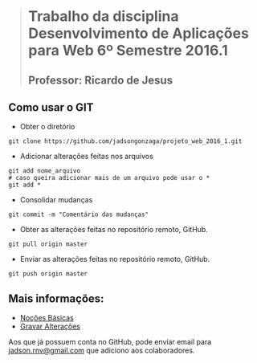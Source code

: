 > # Trabalho da disciplina Desenvolvimento de Aplicações para Web 6º Semestre 2016.1
> ## Professor: Ricardo de Jesus
## Como usar o GIT
* Obter o diretório
```shell
git clone https://github.com/jadsongonzaga/projeto_web_2016_1.git
```
* Adicionar alterações feitas nos arquivos
```shell
git add nome_arquivo
# caso queira adicionar mais de um arquivo pode usar o *
git add *
```
* Consolidar mudanças 
```shell
git commit -m "Comentário das mudanças"
```
* Obter as alterações feitas no repositório remoto, GitHub.
```shell
git pull origin master
```
* Enviar as alterações feitas no repositório remoto, GitHub.
```shell
git push origin master
```
## Mais informações:
 * [Noções Básicas](https://git-scm.com/book/pt-br/v1/Primeiros-passos-No%C3%A7%C3%B5es-B%C3%A1sicas-de-Git)
 * [Gravar Alterações](https://git-scm.com/book/pt-br/v1/Git-Essencial-Gravando-Altera%C3%A7%C3%B5es-no-Reposit%C3%B3rio)
 
 Aos que já possuem conta no GitHub, pode enviar email para jadson.rnv@gmail.com que adiciono aos colaboradores.
